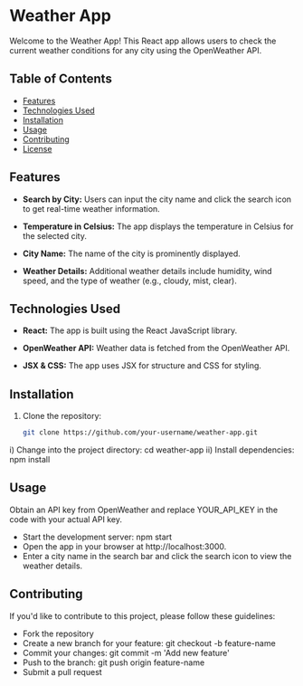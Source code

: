 # Weather App

Welcome to the Weather App! This React app allows users to check the current weather conditions for any city using the OpenWeather API.

## Table of Contents
- [Features](#features)
- [Technologies Used](#technologies-used)
- [Installation](#installation)
- [Usage](#usage)
- [Contributing](#contributing)
- [License](#license)

## Features

- **Search by City:** Users can input the city name and click the search icon to get real-time weather information.

- **Temperature in Celsius:** The app displays the temperature in Celsius for the selected city.

- **City Name:** The name of the city is prominently displayed.

- **Weather Details:** Additional weather details include humidity, wind speed, and the type of weather (e.g., cloudy, mist, clear).

## Technologies Used

- **React:** The app is built using the React JavaScript library.

- **OpenWeather API:** Weather data is fetched from the OpenWeather API.

- **JSX & CSS:** The app uses JSX for structure and CSS for styling.

## Installation

1. Clone the repository:
   ```bash
   git clone https://github.com/your-username/weather-app.git
i)  Change into the project directory:
      cd weather-app
ii) Install dependencies:
      npm install

## Usage
 Obtain an API key from OpenWeather and replace YOUR_API_KEY in the code with your 
 actual API key.

  - Start the development server:
     npm start
  - Open the app in your browser at http://localhost:3000.  
  - Enter a city name in the search bar and click the search icon to view the weather 
     details.
    
## Contributing
If you'd like to contribute to this project, please follow these guidelines:

- Fork the repository
- Create a new branch for your feature: git checkout -b feature-name
- Commit your changes: git commit -m 'Add new feature'
- Push to the branch: git push origin feature-name
- Submit a pull request
